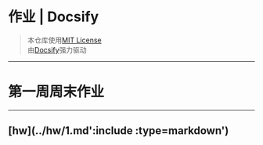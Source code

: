 # 作业 | Docsify #
> 本仓库使用[MIT License](https://raw.githubusercontent.com/CMSZ002/hw/main/LICENSE)  
> 由[Docsify](https://docsify.js.org/)强力驱动
-----
# 第一周周末作业 #
-----
[hw](../hw/1.md':include :type=markdown')
-----
